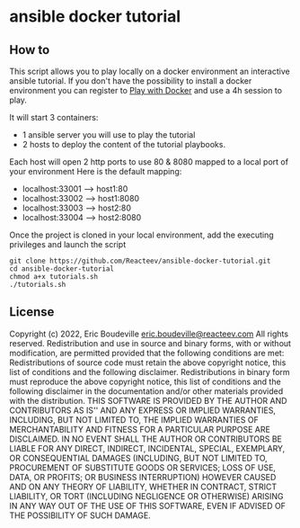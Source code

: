 # ansible docker tutorial

## How to

This script allows you to play locally on a docker environment an interactive ansible tutorial.
If you don't have the possibility to install a docker environment you can register to [Play with Docker](https://labs.play-with-docker.com/) and use a 4h session to play.

It will start 3 containers:
- 1 ansible server you will use to play the tutorial
- 2 hosts to deploy the content of the tutorial playbooks.

Each host will open 2 http ports to use 80 & 8080 mapped to a local port of your environment
Here is the default mapping:
- localhost:33001 --> host1:80
- localhost:33002 --> host1:8080
- localhost:33003 --> host2:80
- localhost:33004 --> host2:8080

Once the project is cloned in your local environment, add the executing privileges and launch the script
```
git clone https://github.com/Reacteev/ansible-docker-tutorial.git
cd ansible-docker-tutorial
chmod a+x tutorials.sh
./tutorials.sh
```

## License
Copyright (c) 2022, Eric Boudeville eric.boudeville@reacteev.com
All rights reserved.
Redistribution and use in source and binary forms, with or without modification, are permitted provided that the following conditions are met:
Redistributions of source code must retain the above copyright notice, this list of conditions and the following disclaimer.
Redistributions in binary form must reproduce the above copyright notice, this list of conditions and the following disclaimer in the documentation and/or other materials provided with the distribution.
THIS SOFTWARE IS PROVIDED BY THE AUTHOR AND CONTRIBUTORS AS IS'' AND ANY EXPRESS OR IMPLIED WARRANTIES, INCLUDING, BUT NOT LIMITED TO, THE IMPLIED WARRANTIES OF MERCHANTABILITY AND FITNESS FOR A PARTICULAR PURPOSE ARE DISCLAIMED. IN NO EVENT SHALL THE AUTHOR OR CONTRIBUTORS BE LIABLE FOR ANY DIRECT, INDIRECT, INCIDENTAL, SPECIAL, EXEMPLARY, OR CONSEQUENTIAL DAMAGES (INCLUDING, BUT NOT LIMITED TO, PROCUREMENT OF SUBSTITUTE GOODS OR SERVICES; LOSS OF USE, DATA, OR PROFITS; OR BUSINESS INTERRUPTION) HOWEVER CAUSED AND ON ANY THEORY OF LIABILITY, WHETHER IN CONTRACT, STRICT LIABILITY, OR TORT (INCLUDING NEGLIGENCE OR OTHERWISE) ARISING IN ANY WAY OUT OF THE USE OF THIS SOFTWARE, EVEN IF ADVISED OF THE POSSIBILITY OF SUCH DAMAGE.
